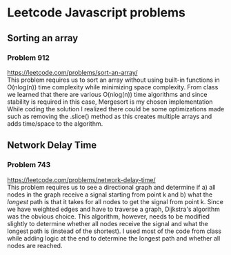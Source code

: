 # Leetcode Javascript problems

## Sorting an array

### Problem 912 
https://leetcode.com/problems/sort-an-array/  
This problem requires us to sort an array without using built-in functions in O(nlog(n)) time complexity while minimizing space complexity.
From class we learned that there are various O(nlog(n)) time algorithms and since stability is required in this case, Mergesort is my chosen implementation
While coding the solution I realized there could be some optimizations made such as removing the .slice() method as this creates multiple arrays and adds time/space to the algorithm.

## Network Delay Time

### Problem 743
https://leetcode.com/problems/network-delay-time/  
This problem requires us to see a directional graph and determine if a) all nodes in the graph receive a signal starting from point k and b) what the *longest* path is that it takes for all nodes to get the signal from point k. Since we have weighted edges and have to traverse a graph, Dijkstra's algorithm was the obvious choice. This algorithm, however, needs to be modified slightly to determine whether all nodes receive the signal and what the longest path is (instead of the shortest). I used most of the code from class while adding logic at the end to determine the longest path and whether all nodes are reached.